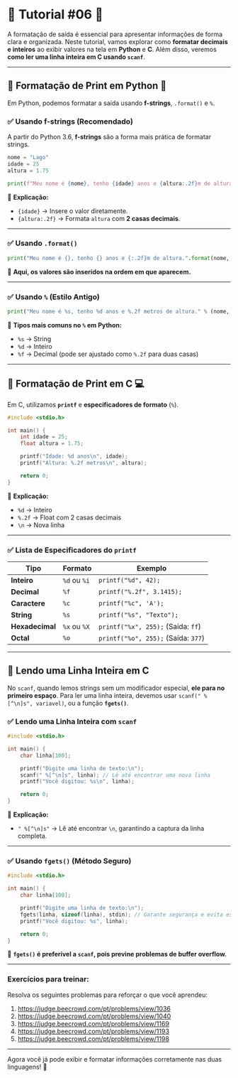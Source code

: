 # 🌟 Tutorial #06 🌟

A formatação de saída é essencial para apresentar informações de forma clara e organizada. Neste tutorial, vamos explorar como **formatar decimais e inteiros** ao exibir valores na tela em **Python** e **C**. Além disso, veremos **como ler uma linha inteira em C usando `scanf`**.  

---

## 🔹 Formatação de Print em Python 🐍  

Em Python, podemos formatar a saída usando **f-strings**, `.format()` e `%`.  

### ✅ Usando f-strings (Recomendado)  

A partir do Python 3.6, **f-strings** são a forma mais prática de formatar strings.  

```python
nome = "Lago"
idade = 25
altura = 1.75

print(f"Meu nome é {nome}, tenho {idade} anos e {altura:.2f}m de altura.")
```
📌 **Explicação:**  
- `{idade}` → Insere o valor diretamente.  
- `{altura:.2f}` → Formata `altura` com **2 casas decimais**.  

---

### ✅ Usando `.format()`  

```python
print("Meu nome é {}, tenho {} anos e {:.2f}m de altura.".format(nome, idade, altura))
```
📌 **Aqui, os valores são inseridos na ordem em que aparecem.**  

---

### ✅ Usando `%` (Estilo Antigo)  

```python
print("Meu nome é %s, tenho %d anos e %.2f metros de altura." % (nome, idade, altura))
```
📌 **Tipos mais comuns no `%` em Python:**  
- `%s` → String  
- `%d` → Inteiro  
- `%f` → Decimal (pode ser ajustado como `%.2f` para duas casas)  

---

## 🔹 Formatação de Print em C 💻  

Em C, utilizamos **`printf`** e **especificadores de formato** (`%`).  

```c
#include <stdio.h>

int main() {
    int idade = 25;
    float altura = 1.75;

    printf("Idade: %d anos\n", idade);
    printf("Altura: %.2f metros\n", altura);

    return 0;
}
```
📌 **Explicação:**  
- `%d` → Inteiro  
- `%.2f` → Float com 2 casas decimais  
- `\n` → Nova linha  

---

### ✅ Lista de Especificadores do `printf`  

| Tipo   | Formato  | Exemplo        |
|--------|---------|---------------|
| **Inteiro** | `%d` ou `%i` | `printf("%d", 42);` |
| **Decimal** | `%f` | `printf("%.2f", 3.1415);` |
| **Caractere** | `%c` | `printf("%c", 'A');` |
| **String** | `%s` | `printf("%s", "Texto");` |
| **Hexadecimal** | `%x` ou `%X` | `printf("%x", 255);` (Saída: `ff`) |
| **Octal** | `%o` | `printf("%o", 255);` (Saída: `377`) |

---

## 🔹 Lendo uma Linha Inteira em C  

No `scanf`, quando lemos strings sem um modificador especial, **ele para no primeiro espaço**. Para ler uma linha inteira, devemos usar `scanf(" %[^\n]s", variavel)`, ou a função **`fgets()`**.  

### ✅ Lendo uma Linha Inteira com `scanf`  

```c
#include <stdio.h>

int main() {
    char linha[100];

    printf("Digite uma linha de texto:\n");
    scanf(" %[^\n]s", linha); // Lê até encontrar uma nova linha
    printf("Você digitou: %s\n", linha);

    return 0;
}
```
📌 **Explicação:**  
- `" %[^\n]s"` → Lê até encontrar `\n`, garantindo a captura da linha completa.  

---

### ✅ Usando `fgets()` (Método Seguro)  

```c
#include <stdio.h>

int main() {
    char linha[100];

    printf("Digite uma linha de texto:\n");
    fgets(linha, sizeof(linha), stdin); // Garante segurança e evita estouro de buffer
    printf("Você digitou: %s", linha);

    return 0;
}
```
📌 **`fgets()` é preferível a `scanf`, pois previne problemas de buffer overflow.**  

---

### Exercícios para treinar:

Resolva os seguintes problemas para reforçar o que você aprendeu:

1. https://judge.beecrowd.com/pt/problems/view/1036
2. https://judge.beecrowd.com/pt/problems/view/1040
3. https://judge.beecrowd.com/pt/problems/view/1169
4. https://judge.beecrowd.com/pt/problems/view/1193
5. https://judge.beecrowd.com/pt/problems/view/1198
---

Agora você já pode exibir e formatar informações corretamente nas duas linguagens! 🎯